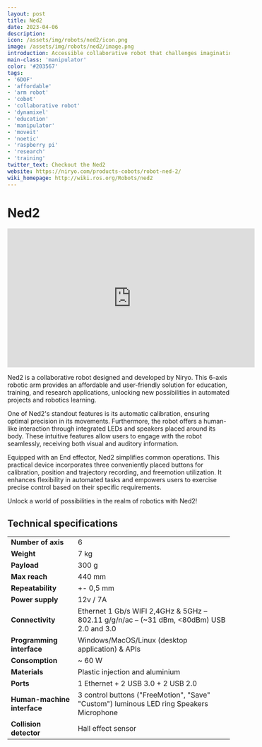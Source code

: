 ```yaml
---
layout: post
title: Ned2
date: 2023-04-06
description:
icon: /assets/img/robots/ned2/icon.png
image: /assets/img/robots/ned2/image.png
introduction: Accessible collaborative robot that challenges imagination. A 6-axis robotic arm, used and trusted worldwide by the education, research and training sectors.
main-class: 'manipulator'
color: '#203567'
tags:
- '6DOF'
- 'affordable'
- 'arm robot'
- 'cobot'
- 'collaborative robot'
- 'dynamixel'
- 'education'
- 'manipulator'
- 'moveit'
- 'noetic'
- 'raspberry pi'
- 'research'
- 'training'
twitter_text: Checkout the Ned2
website: https://niryo.com/products-cobots/robot-ned-2/
wiki_homepage: http://wiki.ros.org/Robots/ned2
---
```


# Ned2


<iframe width="560" height="315" src="https://www.youtube.com/embed/V730VlnUOKc" title="YouTube video player" frameborder="0" allow="accelerometer; autoplay; clipboard-write; encrypted-media; gyroscope; picture-in-picture; web-share" allowfullscreen></iframe>

Ned2 is a collaborative robot designed and developed by Niryo.
This 6-axis robotic arm provides an affordable and user-friendly solution for education, training, and research applications, unlocking new possibilities in automated projects and robotics learning.

One of Ned2's standout features is its automatic calibration, ensuring optimal precision in its movements. Furthermore, the robot offers a human-like interaction through integrated LEDs and speakers placed around its body. These intuitive features allow users to engage with the robot seamlessly, receiving both visual and auditory information.

Equipped with an End effector, Ned2 simplifies common operations. This practical device incorporates three conveniently placed buttons for calibration, position and trajectory recording, and freemotion utilization. It enhances flexibility in automated tasks and empowers users to exercise precise control based on their specific requirements.

Unlock a world of possibilities in the realm of robotics with Ned2!


## Technical specifications

<style>
table {
  margin-left: auto;
  margin-right: auto;
}

table tr td:first-child {
  font-weight: bold;
}

</style>

<table style="margin-left: auto;margin-right: auto;">
  <tbody>
    <tr>
      <td>Number of axis</td>
      <td>6</td>
    </tr>
    <tr>
      <td>Weight</td>
      <td>7 kg</td>
    </tr>
    <tr>
      <td>Payload</td>
      <td>300 g</td>
    </tr>
    <tr>
      <td>Max reach</td>
      <td>440 mm</td>
    </tr>
    <tr>
      <td>Repeatability</td>
      <td>+- 0,5 mm</td>
    </tr>
    <tr>
      <td>Power supply</td>
      <td>12v / 7A</td>
    </tr>
    <tr>
      <td>Connectivity</td>
      <td>Ethernet 1 Gb/s WIFI 2,4GHz &amp; 5GHz – 802.11 g/g/n/ac – (~31 dBm, &lt;80dBm) USB 2.0 and 3.0</td>
    </tr>
    <tr>
      <td>Programming interface</td>
      <td>Windows/MacOS/Linux (desktop application) &amp; APIs</td>
    </tr>
    <tr>
      <td>Consomption</td>
      <td>~ 60 W</td>
    </tr>
    <tr>
      <td>Materials</td>
      <td>Plastic injection and aluminium</td>
    </tr>
    <tr>
      <td>Ports</td>
      <td>1 Ethernet + 2 USB 3.0 + 2 USB 2.0</td>
    </tr>
    <tr>
      <td>Human-machine interface</td>
      <td>3 control buttons (&quot;FreeMotion&quot;, &quot;Save&quot; &quot;Custom&quot;) luminous LED ring Speakers Microphone</td>
    </tr>
    <tr>
      <td>Collision detector</td>
      <td>Hall effect sensor</td>
    </tr>
  </tbody>
</table>
